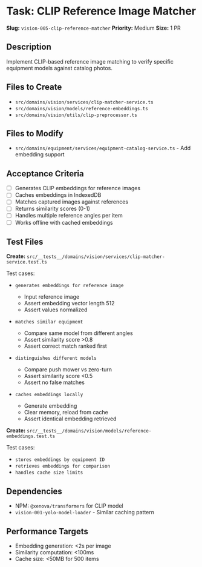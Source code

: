 # Task: CLIP Reference Image Matcher

**Slug:** `vision-005-clip-reference-matcher`
**Priority:** Medium
**Size:** 1 PR

## Description
Implement CLIP-based reference image matching to verify specific equipment models against catalog photos.

## Files to Create
- `src/domains/vision/services/clip-matcher-service.ts`
- `src/domains/vision/models/reference-embeddings.ts`
- `src/domains/vision/utils/clip-preprocessor.ts`

## Files to Modify
- `src/domains/equipment/services/equipment-catalog-service.ts` - Add embedding support

## Acceptance Criteria
- [ ] Generates CLIP embeddings for reference images
- [ ] Caches embeddings in IndexedDB
- [ ] Matches captured images against references
- [ ] Returns similarity scores (0-1)
- [ ] Handles multiple reference angles per item
- [ ] Works offline with cached embeddings

## Test Files
**Create:** `src/__tests__/domains/vision/services/clip-matcher-service.test.ts`

Test cases:
- `generates embeddings for reference image`
  - Input reference image
  - Assert embedding vector length 512
  - Assert values normalized
  
- `matches similar equipment`
  - Compare same model from different angles
  - Assert similarity score >0.8
  - Assert correct match ranked first
  
- `distinguishes different models`
  - Compare push mower vs zero-turn
  - Assert similarity score <0.5
  - Assert no false matches
  
- `caches embeddings locally`
  - Generate embedding
  - Clear memory, reload from cache
  - Assert identical embedding retrieved

**Create:** `src/__tests__/domains/vision/models/reference-embeddings.test.ts`

Test cases:
- `stores embeddings by equipment ID`
- `retrieves embeddings for comparison`
- `handles cache size limits`

## Dependencies
- NPM: `@xenova/transformers` for CLIP model
- `vision-001-yolo-model-loader` - Similar caching pattern

## Performance Targets
- Embedding generation: <2s per image
- Similarity computation: <100ms
- Cache size: <50MB for 500 items